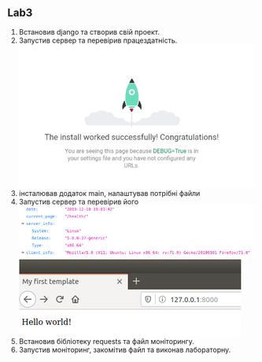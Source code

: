 ## Lab3

1. Встановив django та створив свiй проект.
2. Запустив сервер та перевiрив працездатнiсть.
![](img1.png)
3. iнсталював додаток main, налаштував потрiбнi файли
4. Запустив сервер та перевiрив його
![](img2.png)
![](img3.png)
5. Встановив бiблiотеку requests та файл монiторингу.
6. Запустив монiторинг, закомiтив файл та виконав лабораторну.

